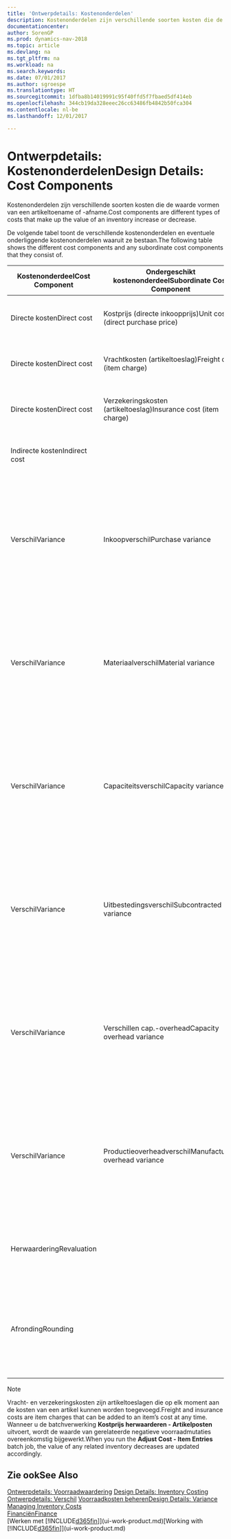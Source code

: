 ```yaml
---
title: 'Ontwerpdetails: Kostenonderdelen'
description: Kostenonderdelen zijn verschillende soorten kosten die de waarde vormen van een artikeltoename of -afname.
documentationcenter: 
author: SorenGP
ms.prod: dynamics-nav-2018
ms.topic: article
ms.devlang: na
ms.tgt_pltfrm: na
ms.workload: na
ms.search.keywords: 
ms.date: 07/01/2017
ms.author: sgroespe
ms.translationtype: HT
ms.sourcegitcommit: 1dfba8b14019991c95f40ffd5f7fbaed5df414eb
ms.openlocfilehash: 344cb19da328eeec26cc63486fb4842b50fca304
ms.contentlocale: nl-be
ms.lasthandoff: 12/01/2017

---
```

# <a name="design-details-cost-components"></a><span data-ttu-id="4d3cc-103">Ontwerpdetails: Kostenonderdelen</span><span class="sxs-lookup"><span data-stu-id="4d3cc-103">Design Details: Cost Components</span></span>
<span data-ttu-id="4d3cc-104">Kostenonderdelen zijn verschillende soorten kosten die de waarde vormen van een artikeltoename of -afname.</span><span class="sxs-lookup"><span data-stu-id="4d3cc-104">Cost components are different types of costs that make up the value of an inventory increase or decrease.</span></span>  

 <span data-ttu-id="4d3cc-105">De volgende tabel toont de verschillende kostenonderdelen en eventuele onderliggende kostenonderdelen waaruit ze bestaan.</span><span class="sxs-lookup"><span data-stu-id="4d3cc-105">The following table shows the different cost components and any subordinate cost components that they consist of.</span></span>  

|<span data-ttu-id="4d3cc-106">Kostenonderdeel</span><span class="sxs-lookup"><span data-stu-id="4d3cc-106">Cost Component</span></span>|<span data-ttu-id="4d3cc-107">Ondergeschikt kostenonderdeel</span><span class="sxs-lookup"><span data-stu-id="4d3cc-107">Subordinate Cost Component</span></span>|<span data-ttu-id="4d3cc-108">Description</span><span class="sxs-lookup"><span data-stu-id="4d3cc-108">Description</span></span>|  
|--------------------|--------------------------------|---------------------------------------|  
|<span data-ttu-id="4d3cc-109">Directe kosten</span><span class="sxs-lookup"><span data-stu-id="4d3cc-109">Direct cost</span></span>|<span data-ttu-id="4d3cc-110">Kostprijs (directe inkoopprijs)</span><span class="sxs-lookup"><span data-stu-id="4d3cc-110">Unit cost (direct purchase price)</span></span>|<span data-ttu-id="4d3cc-111">Kosten die kunnen worden herleid tot een kostenobject.</span><span class="sxs-lookup"><span data-stu-id="4d3cc-111">Cost that can be traced to a cost object.</span></span>|  
|<span data-ttu-id="4d3cc-112">Directe kosten</span><span class="sxs-lookup"><span data-stu-id="4d3cc-112">Direct cost</span></span>|<span data-ttu-id="4d3cc-113">Vrachtkosten (artikeltoeslag)</span><span class="sxs-lookup"><span data-stu-id="4d3cc-113">Freight cost (item charge)</span></span>|<span data-ttu-id="4d3cc-114">Kosten die kunnen worden herleid tot een kostenobject.</span><span class="sxs-lookup"><span data-stu-id="4d3cc-114">Cost that can be traced to a cost object.</span></span>|  
|<span data-ttu-id="4d3cc-115">Directe kosten</span><span class="sxs-lookup"><span data-stu-id="4d3cc-115">Direct cost</span></span>|<span data-ttu-id="4d3cc-116">Verzekeringskosten (artikeltoeslag)</span><span class="sxs-lookup"><span data-stu-id="4d3cc-116">Insurance cost (item charge)</span></span>|<span data-ttu-id="4d3cc-117">Kosten die kunnen worden herleid tot een kostenobject.</span><span class="sxs-lookup"><span data-stu-id="4d3cc-117">Cost that can be traced to a cost object.</span></span>|  
|<span data-ttu-id="4d3cc-118">Indirecte kosten</span><span class="sxs-lookup"><span data-stu-id="4d3cc-118">Indirect cost</span></span>||<span data-ttu-id="4d3cc-119">Kosten die niet kunnen worden herleid tot een kostenobject.</span><span class="sxs-lookup"><span data-stu-id="4d3cc-119">Cost that cannot be traced to a cost object.</span></span>|  
|<span data-ttu-id="4d3cc-120">Verschil</span><span class="sxs-lookup"><span data-stu-id="4d3cc-120">Variance</span></span>|<span data-ttu-id="4d3cc-121">Inkoopverschil</span><span class="sxs-lookup"><span data-stu-id="4d3cc-121">Purchase variance</span></span>|<span data-ttu-id="4d3cc-122">Het verschil tussen werkelijke kosten en de vaste verrekenprijs. Wordt uitsluitend geboekt voor artikelen met de waarderingsmethode **Standaard**.</span><span class="sxs-lookup"><span data-stu-id="4d3cc-122">The difference between actual and standard costs, which is only posted for items using the **Standard** costing method.</span></span>|  
|<span data-ttu-id="4d3cc-123">Verschil</span><span class="sxs-lookup"><span data-stu-id="4d3cc-123">Variance</span></span>|<span data-ttu-id="4d3cc-124">Materiaalverschil</span><span class="sxs-lookup"><span data-stu-id="4d3cc-124">Material variance</span></span>|<span data-ttu-id="4d3cc-125">Het verschil tussen werkelijke kosten en de vaste verrekenprijs. Wordt uitsluitend geboekt voor artikelen met de waarderingsmethode **Standaard**.</span><span class="sxs-lookup"><span data-stu-id="4d3cc-125">The difference between actual and standard costs, which is only posted for items using the **Standard** costing method.</span></span>|  
|<span data-ttu-id="4d3cc-126">Verschil</span><span class="sxs-lookup"><span data-stu-id="4d3cc-126">Variance</span></span>|<span data-ttu-id="4d3cc-127">Capaciteitsverschil</span><span class="sxs-lookup"><span data-stu-id="4d3cc-127">Capacity variance</span></span>|<span data-ttu-id="4d3cc-128">Het verschil tussen werkelijke kosten en de vaste verrekenprijs. Wordt uitsluitend geboekt voor artikelen met de waarderingsmethode **Standaard**.</span><span class="sxs-lookup"><span data-stu-id="4d3cc-128">The difference between actual and standard costs, which is only posted for items using the **Standard** costing method.</span></span>|  
|<span data-ttu-id="4d3cc-129">Verschil</span><span class="sxs-lookup"><span data-stu-id="4d3cc-129">Variance</span></span>|<span data-ttu-id="4d3cc-130">Uitbestedingsverschil</span><span class="sxs-lookup"><span data-stu-id="4d3cc-130">Subcontracted variance</span></span>|<span data-ttu-id="4d3cc-131">Het verschil tussen werkelijke kosten en de vaste verrekenprijs. Wordt uitsluitend geboekt voor artikelen met de waarderingsmethode **Standaard**.</span><span class="sxs-lookup"><span data-stu-id="4d3cc-131">The difference between actual and standard costs, which is only posted for items using the **Standard** costing method.</span></span>|  
|<span data-ttu-id="4d3cc-132">Verschil</span><span class="sxs-lookup"><span data-stu-id="4d3cc-132">Variance</span></span>|<span data-ttu-id="4d3cc-133">Verschillen cap.-overhead</span><span class="sxs-lookup"><span data-stu-id="4d3cc-133">Capacity overhead variance</span></span>|<span data-ttu-id="4d3cc-134">Het verschil tussen werkelijke kosten en de vaste verrekenprijs. Wordt uitsluitend geboekt voor artikelen met de waarderingsmethode **Standaard**.</span><span class="sxs-lookup"><span data-stu-id="4d3cc-134">The difference between actual and standard costs, which is only posted for items using the **Standard** costing method.</span></span>|  
|<span data-ttu-id="4d3cc-135">Verschil</span><span class="sxs-lookup"><span data-stu-id="4d3cc-135">Variance</span></span>|<span data-ttu-id="4d3cc-136">Productieoverheadverschil</span><span class="sxs-lookup"><span data-stu-id="4d3cc-136">Manufacturing overhead variance</span></span>|<span data-ttu-id="4d3cc-137">Het verschil tussen werkelijke kosten en de vaste verrekenprijs. Wordt uitsluitend geboekt voor artikelen met de waarderingsmethode **Standaard**.</span><span class="sxs-lookup"><span data-stu-id="4d3cc-137">The difference between actual and standard costs, which is only posted for items using the **Standard** costing method.</span></span>|  
|<span data-ttu-id="4d3cc-138">Herwaardering</span><span class="sxs-lookup"><span data-stu-id="4d3cc-138">Revaluation</span></span>||<span data-ttu-id="4d3cc-139">Waardevermindering of -vermeerdering van de huidige voorraadwaarde.</span><span class="sxs-lookup"><span data-stu-id="4d3cc-139">A depreciation or appreciation of the current inventory value.</span></span>|  
|<span data-ttu-id="4d3cc-140">Afronding</span><span class="sxs-lookup"><span data-stu-id="4d3cc-140">Rounding</span></span>||<span data-ttu-id="4d3cc-141">Restwaarden die ontstaan door de manier waarop de waardering van negatieve voorraadmutaties wordt berekend.</span><span class="sxs-lookup"><span data-stu-id="4d3cc-141">Residuals caused by the way in which valuation of inventory decreases are calculated.</span></span>|  

> [!NOTE]  
>  <span data-ttu-id="4d3cc-142">Vracht- en verzekeringskosten zijn artikeltoeslagen die op elk moment aan de kosten van een artikel kunnen worden toegevoegd.</span><span class="sxs-lookup"><span data-stu-id="4d3cc-142">Freight and insurance costs are item charges that can be added to an item’s cost at any time.</span></span> <span data-ttu-id="4d3cc-143">Wanneer u de batchverwerking **Kostprijs herwaarderen - Artikelposten** uitvoert, wordt de waarde van gerelateerde negatieve voorraadmutaties overeenkomstig bijgewerkt.</span><span class="sxs-lookup"><span data-stu-id="4d3cc-143">When you run the **Adjust Cost - Item Entries** batch job, the value of any related inventory decreases are updated accordingly.</span></span>  

## <a name="see-also"></a><span data-ttu-id="4d3cc-144">Zie ook</span><span class="sxs-lookup"><span data-stu-id="4d3cc-144">See Also</span></span>  
 <span data-ttu-id="4d3cc-145">[Ontwerpdetails: Voorraadwaardering](design-details-inventory-costing.md) </span><span class="sxs-lookup"><span data-stu-id="4d3cc-145">[Design Details: Inventory Costing](design-details-inventory-costing.md) </span></span>  
 <span data-ttu-id="4d3cc-146">[Ontwerpdetails: Verschil](design-details-variance.md) [Voorraadkosten beheren](finance-manage-inventory-costs.md)</span><span class="sxs-lookup"><span data-stu-id="4d3cc-146">[Design Details: Variance](design-details-variance.md) [Managing Inventory Costs](finance-manage-inventory-costs.md)</span></span>  
 [<span data-ttu-id="4d3cc-147">Financiën</span><span class="sxs-lookup"><span data-stu-id="4d3cc-147">Finance</span></span>](finance.md)  
 <span data-ttu-id="4d3cc-148">[Werken met [!INCLUDE[d365fin](includes/d365fin_md.md)]](ui-work-product.md)</span><span class="sxs-lookup"><span data-stu-id="4d3cc-148">[Working with [!INCLUDE[d365fin](includes/d365fin_md.md)]](ui-work-product.md)</span></span>  


